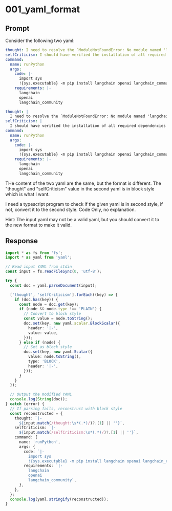 # 001_yaml_format

## Prompt

Consider the following two yaml:

```yaml
thought: I need to resolve the `ModuleNotFoundError: No module named 'langchain_community'` error by ensuring that all necessary dependencies are correctly installed.
selfCriticism: I should have verified the installation of all required dependencies before running the code.
command:
  name: runPython
  args:
    code: |-
      import sys
      !{sys.executable} -m pip install langchain openai langchain_community
    requirements: |-
      langchain
      openai
      langchain_community
```

```yaml
thought: |
  I need to resolve the `ModuleNotFoundError: No module named 'langchain_community'` error by ensuring that all necessary dependencies are correctly installed.
selfCriticism: |
  I should have verified the installation of all required dependencies before running the code.
command:
  name: runPython
  args:
    code: |-
      import sys
      !{sys.executable} -m pip install langchain openai langchain_community
    requirements: |-
      langchain
      openai
      langchain_community
```

THe content of the two yaml are the same, but the format is different. The "thought" and "selfCriticism" value in the second yaml is in block style which is what I want. 

I need a typescript program to check if the given yaml is in second style, if not, convert it to the second style. Code Only, no explanation.

Hint: The input yaml may not be a valid yaml, but you should convert it to the new format to make it valid.

## Response

```typescript
import * as fs from 'fs';
import * as yaml from 'yaml';

// Read input YAML from stdin
const input = fs.readFileSync(0, 'utf-8');

try {
  const doc = yaml.parseDocument(input);

  ['thought', 'selfCriticism'].forEach((key) => {
    if (doc.has(key)) {
      const node = doc.get(key);
      if (node && node.type !== 'PLAIN') {
        // Convert to block style
        const value = node.toString();
        doc.set(key, new yaml.scalar.BlockScalar({
          header: '|-',
          value: value,
        }));
      } else if (node) {
        // Set as block style
        doc.set(key, new yaml.Scalar({
          value: node.toString(),
          type: 'BLOCK',
          header: '|-',
        }));
      }
    }
  });

  // Output the modified YAML
  console.log(String(doc));
} catch (error) {
  // If parsing fails, reconstruct with block style
  const reconstructed = {
    thought: `|-
      ${input.match(/thought:\s*(.*)/)?.[1] || ''}`,
    selfCriticism: `|-
      ${input.match(/selfCriticism:\s*(.*)/)?.[1] || ''}`,
    command: {
      name: 'runPython',
      args: {
        code: `|-
          import sys
          !{sys.executable} -m pip install langchain openai langchain_community`,
        requirements: `|-
          langchain
          openai
          langchain_community`,
      },
    },
  };
  console.log(yaml.stringify(reconstructed));
}
```

